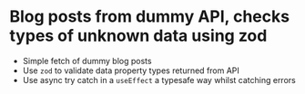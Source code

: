 # Blog posts from dummy API, checks types of unknown data using zod

-   Simple fetch of dummy blog posts
-   Use `zod` to validate data property types returned from API
-   Use async try catch in a `useEffect` a typesafe way whilst catching errors
